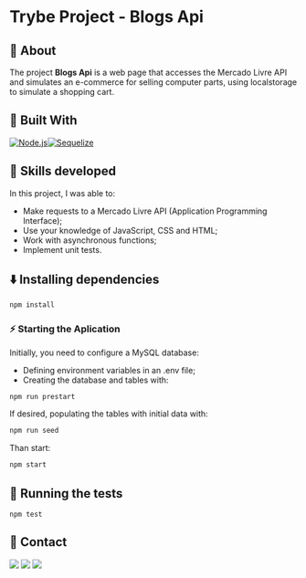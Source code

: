# Trybe Project - Blogs Api

## 📝 About

The project **Blogs Api** is a web page that accesses the Mercado Livre API and simulates an e-commerce for selling computer parts, using localstorage to simulate a shopping cart.

## 🚀 Built With

[![Node.js][Node.js]][Node.js-url][![Sequelize][Sequelize]][Sequelize-url]

## 📌 Skills developed

In this project, I was able to:

- Make requests to a Mercado Livre API (Application Programming Interface);
- Use your knowledge of JavaScript, CSS and HTML;
- Work with asynchronous functions;
- Implement unit tests.
  
## ⬇️ Installing dependencies


  ```bash
  npm install
  ``` 

### ⚡ Starting the Aplication

Initially, you need to configure a MySQL database:

- Defining environment variables in an .env file;
- Creating the database and tables with:

```bash
npm run prestart
``` 

If desired, populating the tables with initial data with:

```bash
npm run seed
```

Than start:

```bash
npm start
```

## 🧪 Running the tests

  ```
  npm test
  ```

## 💬 Contact

<div>
  <a href = "https://wa.me/41999240022"><img src="https://img.shields.io/badge/WhatsApp-25D366?style=for-the-badge&logo=whatsapp&logoColor=white" target="_blank"></a>
  <a href = "mailto:varelathierry@gmail.com"><img src="https://img.shields.io/badge/-Gmail-%23333?style=for-the-badge&logo=gmail&logoColor=white" target="_blank"></a>
  <a href="https://www.linkedin.com/in/varela-thierry" target="_blank"><img src="https://img.shields.io/badge/-LinkedIn-%230077B5?style=for-the-badge&logo=linkedin&logoColor=white"
</div>

[Node.js]: https://img.shields.io/badge/Node.js-43853D?style=for-the-badge&logo=node.js&logoColor=white
[Node.js-url]: https://nodejs.org/en/docs
[Sequelize]: https://img.shields.io/badge/Sequelize-52B0E7?style=for-the-badge&logo=Sequelize&logoColor=white
[Sequelize-url]: https://sequelize.org/

